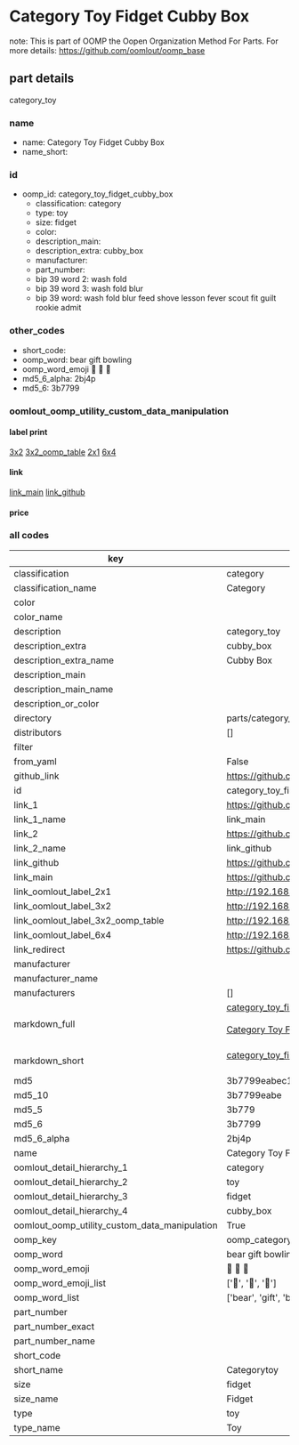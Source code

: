 # Category Toy Fidget Cubby Box  

note: This is part of OOMP the Oopen Organization Method For Parts. For more details: https://github.com/oomlout/oomp_base

##  part details
  



category_toy



### name
* name: Category Toy Fidget Cubby Box
* name_short: 
### id
* oomp_id: category_toy_fidget_cubby_box
  * classification: category
  * type: toy
  * size: fidget
  * color: 
  * description_main: 
  * description_extra: cubby_box
  * manufacturer: 
  * part_number: 
  * bip 39 word 2: wash fold
  * bip 39 word 3: wash fold blur
  * bip 39 word: wash fold blur feed shove lesson fever scout fit guilt rookie admit

### other_codes
* short_code: 
* oomp_word: bear gift bowling
* oomp_word_emoji :bear: :gift: :bowling:
* md5_6_alpha: 2bj4p
* md5_6: 3b7799






### oomlout_oomp_utility_custom_data_manipulation
#### label print
[3x2](http://192.168.1.245:1112/?label=oomp%202bj4p)
[3x2_oomp_table](http://192.168.1.108:1112/?label=oomp%202bj4p)
[2x1](http://192.168.1.242:1112/?label=oomp%202bj4p)
[6x4](http://192.168.1.55:1112/?label=oomp%202bj4p)    

#### link

[link_main](https://github.com/oomlout/oomlout_oomp_version_1_messy/tree/main/parts/category_toy_fidget_cubby_box) [link_github](https://github.com/oomlout/oomlout_oomp_version_1_messy/tree/main/parts/category_toy_fidget_cubby_box)                             

#### price







### all codes 
| key | value |  
| --- | --- |  
| classification | category |  
| classification_name | Category |  
| color |  |  
| color_name |  |  
| description | category_toy |  
| description_extra | cubby_box |  
| description_extra_name | Cubby Box |  
| description_main |  |  
| description_main_name |  |  
| description_or_color |   |  
| directory | parts/category_toy_fidget_cubby_box |  
| distributors | [] |  
| filter |  |  
| from_yaml | False |  
| github_link | https://github.com/oomlout/oomlout_oomp_part_src/tree/main/parts/category_toy_fidget_cubby_box |  
| id | category_toy_fidget_cubby_box |  
| link_1 | https://github.com/oomlout/oomlout_oomp_version_1_messy/tree/main/parts/category_toy_fidget_cubby_box |  
| link_1_name | link_main |  
| link_2 | https://github.com/oomlout/oomlout_oomp_version_1_messy/tree/main/parts/category_toy_fidget_cubby_box |  
| link_2_name | link_github |  
| link_github | https://github.com/oomlout/oomlout_oomp_version_1_messy/tree/main/parts/category_toy_fidget_cubby_box |  
| link_main | https://github.com/oomlout/oomlout_oomp_version_1_messy/tree/main/parts/category_toy_fidget_cubby_box |  
| link_oomlout_label_2x1 | http://192.168.1.242:1112/?label=oomp%202bj4p |  
| link_oomlout_label_3x2 | http://192.168.1.245:1112/?label=oomp%202bj4p |  
| link_oomlout_label_3x2_oomp_table | http://192.168.1.108:1112/?label=oomp%202bj4p |  
| link_oomlout_label_6x4 | http://192.168.1.55:1112/?label=oomp%202bj4p |  
| link_redirect | https://github.com/oomlout/oomlout_oomp_version_1_messy/tree/main/parts/category_toy_fidget_cubby_box |  
| manufacturer |  |  
| manufacturer_name |  |  
| manufacturers | [] |  
| markdown_full | [category_toy_fidget_cubby_box](none)<br>[](none)<br>[Category Toy Fidget Cubby Box](none)<br><br> |  
| markdown_short | [category_toy_fidget_cubby_box](none)<br><br> |  
| md5 | 3b7799eabec14aae01e3854a30d6a7bb |  
| md5_10 | 3b7799eabe |  
| md5_5 | 3b779 |  
| md5_6 | 3b7799 |  
| md5_6_alpha | 2bj4p |  
| name | Category Toy Fidget Cubby Box |  
| oomlout_detail_hierarchy_1 | category |  
| oomlout_detail_hierarchy_2 | toy |  
| oomlout_detail_hierarchy_3 | fidget |  
| oomlout_detail_hierarchy_4 | cubby_box |  
| oomlout_oomp_utility_custom_data_manipulation | True |  
| oomp_key | oomp_category_toy_fidget_cubby_box |  
| oomp_word | bear gift bowling |  
| oomp_word_emoji | :bear: :gift: :bowling: |  
| oomp_word_emoji_list | [':bear:', ':gift:', ':bowling:'] |  
| oomp_word_list | ['bear', 'gift', 'bowling'] |  
| part_number |  |  
| part_number_exact |  |  
| part_number_name |  |  
| short_code |  |  
| short_name | Categorytoy |  
| size | fidget |  
| size_name | Fidget |  
| type | toy |  
| type_name | Toy |  
